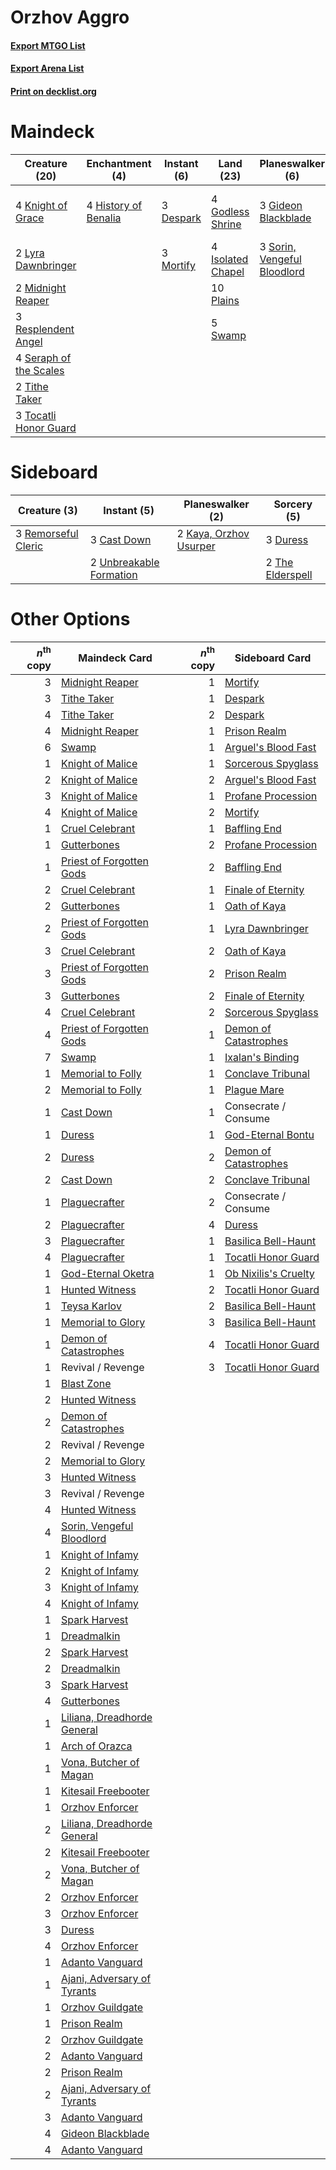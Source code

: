 # Orzhov Aggro

#### [Export MTGO List](../collection/Orzhov%20Aggro/Orzhov%20Aggro.txt)
#### [Export Arena List](../collection/Orzhov%20Aggro/Orzhov%20Aggro_arena.txt)
#### [Print on decklist.org](http://decklist.org/?deckmain=1%09Command%20the%20Dreadhorde%0A3%09Despark%0A3%09Gideon%20Blackblade%0A4%09Godless%20Shrine%0A4%09History%20of%20Benalia%0A4%09Isolated%20Chapel%0A4%09Knight%20of%20Grace%0A2%09Lyra%20Dawnbringer%0A2%09Midnight%20Reaper%0A3%09Mortify%0A10%09Plains%0A3%09Resplendent%20Angel%0A4%09Seraph%20of%20the%20Scales%0A3%09Sorin,%20Vengeful%20Bloodlord%0A5%09Swamp%0A2%09Tithe%20Taker%0A3%09Tocatli%20Honor%20Guard&deckside=3%09Cast%20Down%0A3%09Duress%0A2%09Kaya,%20Orzhov%20Usurper%0A3%09Remorseful%20Cleric%0A2%09The%20Elderspell%0A2%09Unbreakable%20Formation)
# Maindeck

|                                          Creature (20)                                          |                                        Enchantment (4)                                        |                                    Instant (6)                                     |                                         Land (23)                                          |                                           Planeswalker (6)                                           |                                            Sorcery (1)                                            |
|-------------------------------------------------------------------------------------------------|-----------------------------------------------------------------------------------------------|------------------------------------------------------------------------------------|--------------------------------------------------------------------------------------------|------------------------------------------------------------------------------------------------------|---------------------------------------------------------------------------------------------------|
|4 [Knight of Grace](http://gatherer.wizards.com/Pages/Card/Details.aspx?multiverseid=442911)     |4 [History of Benalia](http://gatherer.wizards.com/Pages/Card/Details.aspx?multiverseid=442909)|3 [Despark](http://gatherer.wizards.com/Pages/Card/Details.aspx?multiverseid=461117)|4 [Godless Shrine](http://gatherer.wizards.com/Pages/Card/Details.aspx?multiverseid=405099) |3 [Gideon Blackblade](http://gatherer.wizards.com/Pages/Card/Details.aspx?multiverseid=463943)        |1 [Command the Dreadhorde](http://gatherer.wizards.com/Pages/Card/Details.aspx?multiverseid=461009)|
|2 [Lyra Dawnbringer](http://gatherer.wizards.com/Pages/Card/Details.aspx?multiverseid=442914)    |                                                                                               |3 [Mortify](http://gatherer.wizards.com/Pages/Card/Details.aspx?multiverseid=420829)|4 [Isolated Chapel](http://gatherer.wizards.com/Pages/Card/Details.aspx?multiverseid=443129)|3 [Sorin, Vengeful Bloodlord](http://gatherer.wizards.com/Pages/Card/Details.aspx?multiverseid=461144)|                                                                                                   |
|2 [Midnight Reaper](http://gatherer.wizards.com/Pages/Card/Details.aspx?multiverseid=452827)     |                                                                                               |                                                                                    |10 [Plains](http://gatherer.wizards.com/Pages/Card/Details.aspx?multiverseid=439856)        |                                                                                                      |                                                                                                   |
|3 [Resplendent Angel](http://gatherer.wizards.com/Pages/Card/Details.aspx?multiverseid=447170)   |                                                                                               |                                                                                    |5 [Swamp](http://gatherer.wizards.com/Pages/Card/Details.aspx?multiverseid=439858)          |                                                                                                      |                                                                                                   |
|4 [Seraph of the Scales](http://gatherer.wizards.com/Pages/Card/Details.aspx?multiverseid=457349)|                                                                                               |                                                                                    |                                                                                            |                                                                                                      |                                                                                                   |
|2 [Tithe Taker](http://gatherer.wizards.com/Pages/Card/Details.aspx?multiverseid=457171)         |                                                                                               |                                                                                    |                                                                                            |                                                                                                      |                                                                                                   |
|3 [Tocatli Honor Guard](http://gatherer.wizards.com/Pages/Card/Details.aspx?multiverseid=435194) |                                                                                               |                                                                                    |                                                                                            |                                                                                                      |                                                                                                   |


# Sideboard

|                                         Creature (3)                                         |                                           Instant (5)                                            |                                        Planeswalker (2)                                         |                                        Sorcery (5)                                        |
|----------------------------------------------------------------------------------------------|--------------------------------------------------------------------------------------------------|-------------------------------------------------------------------------------------------------|-------------------------------------------------------------------------------------------|
|3 [Remorseful Cleric](http://gatherer.wizards.com/Pages/Card/Details.aspx?multiverseid=447169)|3 [Cast Down](http://gatherer.wizards.com/Pages/Card/Details.aspx?multiverseid=442969)            |2 [Kaya, Orzhov Usurper](http://gatherer.wizards.com/Pages/Card/Details.aspx?multiverseid=460129)|3 [Duress](http://gatherer.wizards.com/Pages/Card/Details.aspx?multiverseid=14557)         |
|                                                                                              |2 [Unbreakable Formation](http://gatherer.wizards.com/Pages/Card/Details.aspx?multiverseid=457173)|                                                                                                 |2 [The Elderspell](http://gatherer.wizards.com/Pages/Card/Details.aspx?multiverseid=461016)|


# Other Options

|*n*<sup>th</sup> copy|                                            Maindeck Card                                             |*n*<sup>th</sup> copy|                                         Sideboard Card                                         |
|--------------------:|------------------------------------------------------------------------------------------------------|--------------------:|------------------------------------------------------------------------------------------------|
|                    3|[Midnight Reaper](http://gatherer.wizards.com/Pages/Card/Details.aspx?multiverseid=452827)            |                    1|[Mortify](http://gatherer.wizards.com/Pages/Card/Details.aspx?multiverseid=420829)              |
|                    3|[Tithe Taker](http://gatherer.wizards.com/Pages/Card/Details.aspx?multiverseid=457171)                |                    1|[Despark](http://gatherer.wizards.com/Pages/Card/Details.aspx?multiverseid=461117)              |
|                    4|[Tithe Taker](http://gatherer.wizards.com/Pages/Card/Details.aspx?multiverseid=457171)                |                    2|[Despark](http://gatherer.wizards.com/Pages/Card/Details.aspx?multiverseid=461117)              |
|                    4|[Midnight Reaper](http://gatherer.wizards.com/Pages/Card/Details.aspx?multiverseid=452827)            |                    1|[Prison Realm](http://gatherer.wizards.com/Pages/Card/Details.aspx?multiverseid=460953)         |
|                    6|[Swamp](http://gatherer.wizards.com/Pages/Card/Details.aspx?multiverseid=439858)                      |                    1|[Arguel's Blood Fast](http://gatherer.wizards.com/Pages/Card/Details.aspx?multiverseid=439316)  |
|                    1|[Knight of Malice](http://gatherer.wizards.com/Pages/Card/Details.aspx?multiverseid=442985)           |                    1|[Sorcerous Spyglass](http://gatherer.wizards.com/Pages/Card/Details.aspx?multiverseid=435407)   |
|                    2|[Knight of Malice](http://gatherer.wizards.com/Pages/Card/Details.aspx?multiverseid=442985)           |                    2|[Arguel's Blood Fast](http://gatherer.wizards.com/Pages/Card/Details.aspx?multiverseid=439316)  |
|                    3|[Knight of Malice](http://gatherer.wizards.com/Pages/Card/Details.aspx?multiverseid=442985)           |                    1|[Profane Procession](http://gatherer.wizards.com/Pages/Card/Details.aspx?multiverseid=439826)   |
|                    4|[Knight of Malice](http://gatherer.wizards.com/Pages/Card/Details.aspx?multiverseid=442985)           |                    2|[Mortify](http://gatherer.wizards.com/Pages/Card/Details.aspx?multiverseid=420829)              |
|                    1|[Cruel Celebrant](http://gatherer.wizards.com/Pages/Card/Details.aspx?multiverseid=461115)            |                    1|[Baffling End](http://gatherer.wizards.com/Pages/Card/Details.aspx?multiverseid=439658)         |
|                    1|[Gutterbones](http://gatherer.wizards.com/Pages/Card/Details.aspx?multiverseid=457220)                |                    2|[Profane Procession](http://gatherer.wizards.com/Pages/Card/Details.aspx?multiverseid=439826)   |
|                    1|[Priest of Forgotten Gods](http://gatherer.wizards.com/Pages/Card/Details.aspx?multiverseid=457227)   |                    2|[Baffling End](http://gatherer.wizards.com/Pages/Card/Details.aspx?multiverseid=439658)         |
|                    2|[Cruel Celebrant](http://gatherer.wizards.com/Pages/Card/Details.aspx?multiverseid=461115)            |                    1|[Finale of Eternity](http://gatherer.wizards.com/Pages/Card/Details.aspx?multiverseid=461018)   |
|                    2|[Gutterbones](http://gatherer.wizards.com/Pages/Card/Details.aspx?multiverseid=457220)                |                    1|[Oath of Kaya](http://gatherer.wizards.com/Pages/Card/Details.aspx?multiverseid=461136)         |
|                    2|[Priest of Forgotten Gods](http://gatherer.wizards.com/Pages/Card/Details.aspx?multiverseid=457227)   |                    1|[Lyra Dawnbringer](http://gatherer.wizards.com/Pages/Card/Details.aspx?multiverseid=442914)     |
|                    3|[Cruel Celebrant](http://gatherer.wizards.com/Pages/Card/Details.aspx?multiverseid=461115)            |                    2|[Oath of Kaya](http://gatherer.wizards.com/Pages/Card/Details.aspx?multiverseid=461136)         |
|                    3|[Priest of Forgotten Gods](http://gatherer.wizards.com/Pages/Card/Details.aspx?multiverseid=457227)   |                    2|[Prison Realm](http://gatherer.wizards.com/Pages/Card/Details.aspx?multiverseid=460953)         |
|                    3|[Gutterbones](http://gatherer.wizards.com/Pages/Card/Details.aspx?multiverseid=457220)                |                    2|[Finale of Eternity](http://gatherer.wizards.com/Pages/Card/Details.aspx?multiverseid=461018)   |
|                    4|[Cruel Celebrant](http://gatherer.wizards.com/Pages/Card/Details.aspx?multiverseid=461115)            |                    2|[Sorcerous Spyglass](http://gatherer.wizards.com/Pages/Card/Details.aspx?multiverseid=435407)   |
|                    4|[Priest of Forgotten Gods](http://gatherer.wizards.com/Pages/Card/Details.aspx?multiverseid=457227)   |                    1|[Demon of Catastrophes](http://gatherer.wizards.com/Pages/Card/Details.aspx?multiverseid=447227)|
|                    7|[Swamp](http://gatherer.wizards.com/Pages/Card/Details.aspx?multiverseid=439858)                      |                    1|[Ixalan's Binding](http://gatherer.wizards.com/Pages/Card/Details.aspx?multiverseid=435168)     |
|                    1|[Memorial to Folly](http://gatherer.wizards.com/Pages/Card/Details.aspx?multiverseid=443130)          |                    1|[Conclave Tribunal](http://gatherer.wizards.com/Pages/Card/Details.aspx?multiverseid=452756)    |
|                    2|[Memorial to Folly](http://gatherer.wizards.com/Pages/Card/Details.aspx?multiverseid=443130)          |                    1|[Plague Mare](http://gatherer.wizards.com/Pages/Card/Details.aspx?multiverseid=447250)          |
|                    1|[Cast Down](http://gatherer.wizards.com/Pages/Card/Details.aspx?multiverseid=442969)                  |                    1|Consecrate / Consume                                                                            |
|                    1|[Duress](http://gatherer.wizards.com/Pages/Card/Details.aspx?multiverseid=14557)                      |                    1|[God-Eternal Bontu](http://gatherer.wizards.com/Pages/Card/Details.aspx?multiverseid=461019)    |
|                    2|[Duress](http://gatherer.wizards.com/Pages/Card/Details.aspx?multiverseid=14557)                      |                    2|[Demon of Catastrophes](http://gatherer.wizards.com/Pages/Card/Details.aspx?multiverseid=447227)|
|                    2|[Cast Down](http://gatherer.wizards.com/Pages/Card/Details.aspx?multiverseid=442969)                  |                    2|[Conclave Tribunal](http://gatherer.wizards.com/Pages/Card/Details.aspx?multiverseid=452756)    |
|                    1|[Plaguecrafter](http://gatherer.wizards.com/Pages/Card/Details.aspx?multiverseid=452832)              |                    2|Consecrate / Consume                                                                            |
|                    2|[Plaguecrafter](http://gatherer.wizards.com/Pages/Card/Details.aspx?multiverseid=452832)              |                    4|[Duress](http://gatherer.wizards.com/Pages/Card/Details.aspx?multiverseid=14557)                |
|                    3|[Plaguecrafter](http://gatherer.wizards.com/Pages/Card/Details.aspx?multiverseid=452832)              |                    1|[Basilica Bell-Haunt](http://gatherer.wizards.com/Pages/Card/Details.aspx?multiverseid=457300)  |
|                    4|[Plaguecrafter](http://gatherer.wizards.com/Pages/Card/Details.aspx?multiverseid=452832)              |                    1|[Tocatli Honor Guard](http://gatherer.wizards.com/Pages/Card/Details.aspx?multiverseid=435194)  |
|                    1|[God-Eternal Oketra](http://gatherer.wizards.com/Pages/Card/Details.aspx?multiverseid=460943)         |                    1|[Ob Nixilis's Cruelty](http://gatherer.wizards.com/Pages/Card/Details.aspx?multiverseid=461028) |
|                    1|[Hunted Witness](http://gatherer.wizards.com/Pages/Card/Details.aspx?multiverseid=452765)             |                    2|[Tocatli Honor Guard](http://gatherer.wizards.com/Pages/Card/Details.aspx?multiverseid=435194)  |
|                    1|[Teysa Karlov](http://gatherer.wizards.com/Pages/Card/Details.aspx?multiverseid=457356)               |                    2|[Basilica Bell-Haunt](http://gatherer.wizards.com/Pages/Card/Details.aspx?multiverseid=457300)  |
|                    1|[Memorial to Glory](http://gatherer.wizards.com/Pages/Card/Details.aspx?multiverseid=443132)          |                    3|[Basilica Bell-Haunt](http://gatherer.wizards.com/Pages/Card/Details.aspx?multiverseid=457300)  |
|                    1|[Demon of Catastrophes](http://gatherer.wizards.com/Pages/Card/Details.aspx?multiverseid=447227)      |                    4|[Tocatli Honor Guard](http://gatherer.wizards.com/Pages/Card/Details.aspx?multiverseid=435194)  |
|                    1|Revival / Revenge                                                                                     |                    3|[Tocatli Honor Guard](http://gatherer.wizards.com/Pages/Card/Details.aspx?multiverseid=435194)  |
|                    1|[Blast Zone](http://gatherer.wizards.com/Pages/Card/Details.aspx?multiverseid=461171)                 |                     |                                                                                                |
|                    2|[Hunted Witness](http://gatherer.wizards.com/Pages/Card/Details.aspx?multiverseid=452765)             |                     |                                                                                                |
|                    2|[Demon of Catastrophes](http://gatherer.wizards.com/Pages/Card/Details.aspx?multiverseid=447227)      |                     |                                                                                                |
|                    2|Revival / Revenge                                                                                     |                     |                                                                                                |
|                    2|[Memorial to Glory](http://gatherer.wizards.com/Pages/Card/Details.aspx?multiverseid=443132)          |                     |                                                                                                |
|                    3|[Hunted Witness](http://gatherer.wizards.com/Pages/Card/Details.aspx?multiverseid=452765)             |                     |                                                                                                |
|                    3|Revival / Revenge                                                                                     |                     |                                                                                                |
|                    4|[Hunted Witness](http://gatherer.wizards.com/Pages/Card/Details.aspx?multiverseid=452765)             |                     |                                                                                                |
|                    4|[Sorin, Vengeful Bloodlord](http://gatherer.wizards.com/Pages/Card/Details.aspx?multiverseid=461144)  |                     |                                                                                                |
|                    1|[Knight of Infamy](http://gatherer.wizards.com/Pages/Card/Details.aspx?multiverseid=265735)           |                     |                                                                                                |
|                    2|[Knight of Infamy](http://gatherer.wizards.com/Pages/Card/Details.aspx?multiverseid=265735)           |                     |                                                                                                |
|                    3|[Knight of Infamy](http://gatherer.wizards.com/Pages/Card/Details.aspx?multiverseid=265735)           |                     |                                                                                                |
|                    4|[Knight of Infamy](http://gatherer.wizards.com/Pages/Card/Details.aspx?multiverseid=265735)           |                     |                                                                                                |
|                    1|[Spark Harvest](http://gatherer.wizards.com/Pages/Card/Details.aspx?multiverseid=461032)              |                     |                                                                                                |
|                    1|[Dreadmalkin](http://gatherer.wizards.com/Pages/Card/Details.aspx?multiverseid=461014)                |                     |                                                                                                |
|                    2|[Spark Harvest](http://gatherer.wizards.com/Pages/Card/Details.aspx?multiverseid=461032)              |                     |                                                                                                |
|                    2|[Dreadmalkin](http://gatherer.wizards.com/Pages/Card/Details.aspx?multiverseid=461014)                |                     |                                                                                                |
|                    3|[Spark Harvest](http://gatherer.wizards.com/Pages/Card/Details.aspx?multiverseid=461032)              |                     |                                                                                                |
|                    4|[Gutterbones](http://gatherer.wizards.com/Pages/Card/Details.aspx?multiverseid=457220)                |                     |                                                                                                |
|                    1|[Liliana, Dreadhorde General](http://gatherer.wizards.com/Pages/Card/Details.aspx?multiverseid=461024)|                     |                                                                                                |
|                    1|[Arch of Orazca](http://gatherer.wizards.com/Pages/Card/Details.aspx?multiverseid=439849)             |                     |                                                                                                |
|                    1|[Vona, Butcher of Magan](http://gatherer.wizards.com/Pages/Card/Details.aspx?multiverseid=435387)     |                     |                                                                                                |
|                    1|[Kitesail Freebooter](http://gatherer.wizards.com/Pages/Card/Details.aspx?multiverseid=435264)        |                     |                                                                                                |
|                    1|[Orzhov Enforcer](http://gatherer.wizards.com/Pages/Card/Details.aspx?multiverseid=457223)            |                     |                                                                                                |
|                    2|[Liliana, Dreadhorde General](http://gatherer.wizards.com/Pages/Card/Details.aspx?multiverseid=461024)|                     |                                                                                                |
|                    2|[Kitesail Freebooter](http://gatherer.wizards.com/Pages/Card/Details.aspx?multiverseid=435264)        |                     |                                                                                                |
|                    2|[Vona, Butcher of Magan](http://gatherer.wizards.com/Pages/Card/Details.aspx?multiverseid=435387)     |                     |                                                                                                |
|                    2|[Orzhov Enforcer](http://gatherer.wizards.com/Pages/Card/Details.aspx?multiverseid=457223)            |                     |                                                                                                |
|                    3|[Orzhov Enforcer](http://gatherer.wizards.com/Pages/Card/Details.aspx?multiverseid=457223)            |                     |                                                                                                |
|                    3|[Duress](http://gatherer.wizards.com/Pages/Card/Details.aspx?multiverseid=14557)                      |                     |                                                                                                |
|                    4|[Orzhov Enforcer](http://gatherer.wizards.com/Pages/Card/Details.aspx?multiverseid=457223)            |                     |                                                                                                |
|                    1|[Adanto Vanguard](http://gatherer.wizards.com/Pages/Card/Details.aspx?multiverseid=435152)            |                     |                                                                                                |
|                    1|[Ajani, Adversary of Tyrants](http://gatherer.wizards.com/Pages/Card/Details.aspx?multiverseid=447139)|                     |                                                                                                |
|                    1|[Orzhov Guildgate](http://gatherer.wizards.com/Pages/Card/Details.aspx?multiverseid=376443)           |                     |                                                                                                |
|                    1|[Prison Realm](http://gatherer.wizards.com/Pages/Card/Details.aspx?multiverseid=460953)               |                     |                                                                                                |
|                    2|[Orzhov Guildgate](http://gatherer.wizards.com/Pages/Card/Details.aspx?multiverseid=376443)           |                     |                                                                                                |
|                    2|[Adanto Vanguard](http://gatherer.wizards.com/Pages/Card/Details.aspx?multiverseid=435152)            |                     |                                                                                                |
|                    2|[Prison Realm](http://gatherer.wizards.com/Pages/Card/Details.aspx?multiverseid=460953)               |                     |                                                                                                |
|                    2|[Ajani, Adversary of Tyrants](http://gatherer.wizards.com/Pages/Card/Details.aspx?multiverseid=447139)|                     |                                                                                                |
|                    3|[Adanto Vanguard](http://gatherer.wizards.com/Pages/Card/Details.aspx?multiverseid=435152)            |                     |                                                                                                |
|                    4|[Gideon Blackblade](http://gatherer.wizards.com/Pages/Card/Details.aspx?multiverseid=463943)          |                     |                                                                                                |
|                    4|[Adanto Vanguard](http://gatherer.wizards.com/Pages/Card/Details.aspx?multiverseid=435152)            |                     |                                                                                                |


